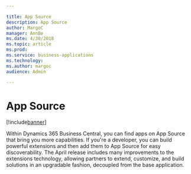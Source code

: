 ```yaml
---

title: App Source
description: App Source
author: MargoC
manager: AnnBe
ms.date: 4/30/2018
ms.topic: article
ms.prod: 
ms.service: business-applications
ms.technology: 
ms.author: margoc
audience: Admin

---
```

#  App Source




[!include[banner](../../../../includes/banner.md)]

Within Dynamics 365 Business Central, you can find apps on App Source that bring
you more capabilities. If you're a developer, you can build powerful extensions
and then add them to App Source for easy discoverability. The April release
includes many improvements to the extensions technology, allowing partners to
extend, customize, and build solutions in an upgradable fashion, decoupled from
the base application.
